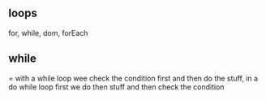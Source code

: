 
## loops
for, while, dom, forEach

## while
= with a while loop wee check the condition first and then do the stuff, in a do while loop first we do then stuff and then check the condition